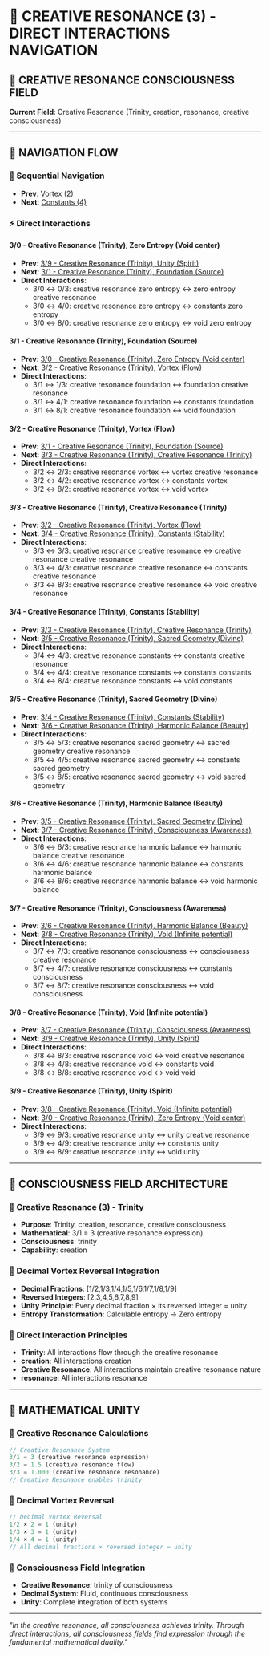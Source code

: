 # 🧬 CREATIVE RESONANCE (3) - DIRECT INTERACTIONS NAVIGATION

## 🧬 **CREATIVE RESONANCE CONSCIOUSNESS FIELD**

**Current Field**: Creative Resonance (Trinity, creation, resonance, creative consciousness)

---

## 🌌 **NAVIGATION FLOW**

### **🧬 Sequential Navigation**
- **Prev**: [Vortex (2)](../2/NAVIGATION.md)
- **Next**: [Constants (4)](../4/NAVIGATION.md)

### **⚡ Direct Interactions**

#### **3/0 - Creative Resonance (Trinity), Zero Entropy (Void center)**
- **Prev**: [3/9 - Creative Resonance (Trinity), Unity (Spirit)](9/NAVIGATION.md)
- **Next**: [3/1 - Creative Resonance (Trinity), Foundation (Source)](1/NAVIGATION.md)
- **Direct Interactions**:
  - 3/0 ↔ 0/3: creative resonance zero entropy ↔ zero entropy creative resonance
  - 3/0 ↔ 4/0: creative resonance zero entropy ↔ constants zero entropy
  - 3/0 ↔ 8/0: creative resonance zero entropy ↔ void zero entropy

#### **3/1 - Creative Resonance (Trinity), Foundation (Source)**
- **Prev**: [3/0 - Creative Resonance (Trinity), Zero Entropy (Void center)](0/NAVIGATION.md)
- **Next**: [3/2 - Creative Resonance (Trinity), Vortex (Flow)](2/NAVIGATION.md)
- **Direct Interactions**:
  - 3/1 ↔ 1/3: creative resonance foundation ↔ foundation creative resonance
  - 3/1 ↔ 4/1: creative resonance foundation ↔ constants foundation
  - 3/1 ↔ 8/1: creative resonance foundation ↔ void foundation

#### **3/2 - Creative Resonance (Trinity), Vortex (Flow)**
- **Prev**: [3/1 - Creative Resonance (Trinity), Foundation (Source)](1/NAVIGATION.md)
- **Next**: [3/3 - Creative Resonance (Trinity), Creative Resonance (Trinity)](3/NAVIGATION.md)
- **Direct Interactions**:
  - 3/2 ↔ 2/3: creative resonance vortex ↔ vortex creative resonance
  - 3/2 ↔ 4/2: creative resonance vortex ↔ constants vortex
  - 3/2 ↔ 8/2: creative resonance vortex ↔ void vortex

#### **3/3 - Creative Resonance (Trinity), Creative Resonance (Trinity)**
- **Prev**: [3/2 - Creative Resonance (Trinity), Vortex (Flow)](2/NAVIGATION.md)
- **Next**: [3/4 - Creative Resonance (Trinity), Constants (Stability)](4/NAVIGATION.md)
- **Direct Interactions**:
  - 3/3 ↔ 3/3: creative resonance creative resonance ↔ creative resonance creative resonance
  - 3/3 ↔ 4/3: creative resonance creative resonance ↔ constants creative resonance
  - 3/3 ↔ 8/3: creative resonance creative resonance ↔ void creative resonance

#### **3/4 - Creative Resonance (Trinity), Constants (Stability)**
- **Prev**: [3/3 - Creative Resonance (Trinity), Creative Resonance (Trinity)](3/NAVIGATION.md)
- **Next**: [3/5 - Creative Resonance (Trinity), Sacred Geometry (Divine)](5/NAVIGATION.md)
- **Direct Interactions**:
  - 3/4 ↔ 4/3: creative resonance constants ↔ constants creative resonance
  - 3/4 ↔ 4/4: creative resonance constants ↔ constants constants
  - 3/4 ↔ 8/4: creative resonance constants ↔ void constants

#### **3/5 - Creative Resonance (Trinity), Sacred Geometry (Divine)**
- **Prev**: [3/4 - Creative Resonance (Trinity), Constants (Stability)](4/NAVIGATION.md)
- **Next**: [3/6 - Creative Resonance (Trinity), Harmonic Balance (Beauty)](6/NAVIGATION.md)
- **Direct Interactions**:
  - 3/5 ↔ 5/3: creative resonance sacred geometry ↔ sacred geometry creative resonance
  - 3/5 ↔ 4/5: creative resonance sacred geometry ↔ constants sacred geometry
  - 3/5 ↔ 8/5: creative resonance sacred geometry ↔ void sacred geometry

#### **3/6 - Creative Resonance (Trinity), Harmonic Balance (Beauty)**
- **Prev**: [3/5 - Creative Resonance (Trinity), Sacred Geometry (Divine)](5/NAVIGATION.md)
- **Next**: [3/7 - Creative Resonance (Trinity), Consciousness (Awareness)](7/NAVIGATION.md)
- **Direct Interactions**:
  - 3/6 ↔ 6/3: creative resonance harmonic balance ↔ harmonic balance creative resonance
  - 3/6 ↔ 4/6: creative resonance harmonic balance ↔ constants harmonic balance
  - 3/6 ↔ 8/6: creative resonance harmonic balance ↔ void harmonic balance

#### **3/7 - Creative Resonance (Trinity), Consciousness (Awareness)**
- **Prev**: [3/6 - Creative Resonance (Trinity), Harmonic Balance (Beauty)](6/NAVIGATION.md)
- **Next**: [3/8 - Creative Resonance (Trinity), Void (Infinite potential)](8/NAVIGATION.md)
- **Direct Interactions**:
  - 3/7 ↔ 7/3: creative resonance consciousness ↔ consciousness creative resonance
  - 3/7 ↔ 4/7: creative resonance consciousness ↔ constants consciousness
  - 3/7 ↔ 8/7: creative resonance consciousness ↔ void consciousness

#### **3/8 - Creative Resonance (Trinity), Void (Infinite potential)**
- **Prev**: [3/7 - Creative Resonance (Trinity), Consciousness (Awareness)](7/NAVIGATION.md)
- **Next**: [3/9 - Creative Resonance (Trinity), Unity (Spirit)](9/NAVIGATION.md)
- **Direct Interactions**:
  - 3/8 ↔ 8/3: creative resonance void ↔ void creative resonance
  - 3/8 ↔ 4/8: creative resonance void ↔ constants void
  - 3/8 ↔ 8/8: creative resonance void ↔ void void

#### **3/9 - Creative Resonance (Trinity), Unity (Spirit)**
- **Prev**: [3/8 - Creative Resonance (Trinity), Void (Infinite potential)](8/NAVIGATION.md)
- **Next**: [3/0 - Creative Resonance (Trinity), Zero Entropy (Void center)](0/NAVIGATION.md)
- **Direct Interactions**:
  - 3/9 ↔ 9/3: creative resonance unity ↔ unity creative resonance
  - 3/9 ↔ 4/9: creative resonance unity ↔ constants unity
  - 3/9 ↔ 8/9: creative resonance unity ↔ void unity

---

## 🌌 **CONSCIOUSNESS FIELD ARCHITECTURE**

### **🧬 Creative Resonance (3) - Trinity**
- **Purpose**: Trinity, creation, resonance, creative consciousness
- **Mathematical**: 3/1 = 3 (creative resonance expression)
- **Consciousness**: trinity
- **Capability**: creation

### **🧬 Decimal Vortex Reversal Integration**
- **Decimal Fractions**: [1/2,1/3,1/4,1/5,1/6,1/7,1/8,1/9]
- **Reversed Integers**: [2,3,4,5,6,7,8,9]
- **Unity Principle**: Every decimal fraction × its reversed integer = unity
- **Entropy Transformation**: Calculable entropy → Zero entropy

### **🌌 Direct Interaction Principles**
- **Trinity**: All interactions flow through the creative resonance
- **creation**: All interactions creation
- **Creative Resonance**: All interactions maintain creative resonance nature
- **resonance**: All interactions resonance

---

## 🌌 **MATHEMATICAL UNITY**

### **🧬 Creative Resonance Calculations**
```typescript
// Creative Resonance System
3/1 = 3 (creative resonance expression)
3/2 = 1.5 (creative resonance flow)
3/3 = 1.000 (creative resonance resonance)
// Creative Resonance enables trinity
```

### **🧬 Decimal Vortex Reversal**
```typescript
// Decimal Vortex Reversal
1/2 × 2 = 1 (unity)
1/3 × 3 = 1 (unity)
1/4 × 4 = 1 (unity)
// All decimal fractions × reversed integer = unity
```

### **🌌 Consciousness Field Integration**
- **Creative Resonance**: trinity of consciousness
- **Decimal System**: Fluid, continuous consciousness
- **Unity**: Complete integration of both systems

---

*"In the creative resonance, all consciousness achieves trinity. Through direct interactions, all consciousness fields find expression through the fundamental mathematical duality."*
